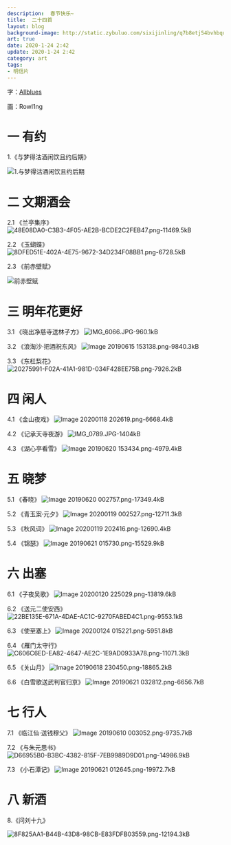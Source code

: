 ```yaml
---
description:  春节快乐~
title:  二十四首
layout: blog
background-image: http://static.zybuluo.com/sixijinling/q7b8etj54bvhbquz8vjqbsmp/Image%2020190620%20195832.png
art: true
date: 2020-1-24 2:42
update: 2020-1-24 2:42
category: art
tags:
- 明信片
---
```



字：[Allblues][1]

画：Rowl1ng

# 一 有约

1.《与梦得沽酒闲饮且约后期》

![1.与梦得沽酒闲饮且约后期][2]

# 二 文期酒会

2.1 《兰亭集序》
![48E08DA0-C3B3-4F05-AE2B-BCDE2C2FEB47.png-11469.5kB][3]

2.2 《玉蝴蝶》
![8DFED51E-402A-4E75-9672-34D234F08BB1.png-6728.5kB][4]

2.3 《前赤壁赋》

![前赤壁赋][5]

# 三 明年花更好

3.1 《晓出净慈寺送林子方》
![IMG_6066.JPG-960.1kB][6]

3.2 《浪淘沙·把酒祝东风》
![Image 20190615 153138.png-9840.3kB][7]

3.3 《东栏梨花》
![20275991-F02A-41A1-981D-034F428EE75B.png-7926.2kB][8]

# 四 闲人

4.1 《金山夜戏》
![Image 20200118 202619.png-6668.4kB][9]

4.2 《记承天寺夜游》
![IMG_0789.JPG-1404kB][10]

4.3 《湖心亭看雪》
![Image 20190620 153434.png-4979.4kB][11]

# 五 晓梦

5.1 《春晓》
![Image 20190620 002757.png-17349.4kB][12]

5.2 《青玉案·元夕》
![Image 20200119 002527.png-12711.3kB][13]

5.3 《秋风词》
![Image 20200119 202416.png-12690.4kB][14]

5.4 《锦瑟》
![Image 20190621 015730.png-15529.9kB][15]

# 六 出塞

6.1 《子夜吴歌》
![Image 20200120 225029.png-13819.6kB][16]

6.2 《送元二使安西》
![22BE135E-671A-4DAE-AC1C-9270FABED4C1.png-9553.1kB][17]

6.3 《使至塞上》
![Image 20200124 015221.png-5951.8kB][18]

6.4 《雁门太守行》
![C606C6ED-EA82-4647-AE2C-1E9AD0933A78.png-11071.3kB][19]

6.5 《关山月》
![Image 20190618 230450.png-18865.2kB][20]

6.6 《白雪歌送武判官归京》
![Image 20190621 032812.png-6656.7kB][21]

# 七 行人

7.1 《临江仙·送钱穆父》
![Image 20190610 003052.png-9735.7kB][22]

7.2 《与朱元思书》
![D66955B0-B3BC-4382-815F-7EB9989D9D01.png-14986.9kB][23]

7.3 《小石潭记》
![Image 20190621 012645.png-19972.7kB][24]

# 八 新酒

8.《问刘十九》

![8F825AA1-B44B-43D8-98CB-E83FDFB03559.png-12194.3kB][25]


  [1]: https://space.bilibili.com/3542725/
  [2]: http://static.zybuluo.com/sixijinling/q7b8etj54bvhbquz8vjqbsmp/Image%2020190620%20195832.png
  [3]: http://static.zybuluo.com/sixijinling/w8xtlfkvt0m08r2h512x5quh/48E08DA0-C3B3-4F05-AE2B-BCDE2C2FEB47.png
  [4]: http://static.zybuluo.com/sixijinling/v1ma9h9o42utp5vwadkg4pxp/8DFED51E-402A-4E75-9672-34D234F08BB1.png
  [5]: http://static.zybuluo.com/sixijinling/ollfmwsd6zhetp9lhlh89g6p/Image%2020190617%20211132.png
  [6]: http://static.zybuluo.com/sixijinling/jbigxghr8aoz9w4wz4mp02f3/IMG_6066.JPG
  [7]: http://static.zybuluo.com/sixijinling/2yp1fx5eezb8w50ya9jg00lk/Image%2020190615%20153138.png
  [8]: http://static.zybuluo.com/sixijinling/7l55x9kspex0byvms9zwswn0/20275991-F02A-41A1-981D-034F428EE75B.png
  [9]: http://static.zybuluo.com/sixijinling/qi3aln93rqmspr7gwhr9gu24/Image%2020200118%20202619.png
  [10]: http://static.zybuluo.com/sixijinling/7h46mhzqv1v5uajyaw38pmqh/IMG_0789.JPG
  [11]: http://static.zybuluo.com/sixijinling/0i5swv1wdu61snk8fb697wgz/Image%2020190620%20153434.png
  [12]: http://static.zybuluo.com/sixijinling/8y3tgj7wgwc1heco3uvsngw1/Image%2020190620%20002757.png
  [13]: http://static.zybuluo.com/sixijinling/c03k6mbo4iagzie9u5bthmig/Image%2020200119%20002527.png
  [14]: http://static.zybuluo.com/sixijinling/fyydfmtwfftg15x2kvwfeih4/Image%2020200119%20202416.png
  [15]: http://static.zybuluo.com/sixijinling/urdc32ig36pt2j2dukjaiyi7/Image%2020190621%20015730.png
  [16]: http://static.zybuluo.com/sixijinling/h104yfirw887yvq6o6zvwcva/Image%2020200120%20225029.png
  [17]: http://static.zybuluo.com/sixijinling/ild6uw9ohm69sqdsny2pdnmp/22BE135E-671A-4DAE-AC1C-9270FABED4C1.png
  [18]: http://static.zybuluo.com/sixijinling/orwmlz4orhk7fcvkv7e6m7o2/Image%2020200124%20015221.png
  [19]: http://static.zybuluo.com/sixijinling/or8hdflsgyilxozj6g6hpk7x/C606C6ED-EA82-4647-AE2C-1E9AD0933A78.png
  [20]: http://static.zybuluo.com/sixijinling/nt3m705htqtxbcewza63ibts/Image%2020190618%20230450.png
  [21]: http://static.zybuluo.com/sixijinling/0koljbwwzqh4efv8vp7cmc85/Image%2020190621%20032812.png
  [22]: http://static.zybuluo.com/sixijinling/j17odsg4huhxemv7kzvgfaf8/Image%2020190610%20003052.png
  [23]: http://static.zybuluo.com/sixijinling/3zswdekctwbg6k9i5cd7c2lm/D66955B0-B3BC-4382-815F-7EB9989D9D01.png
  [24]: http://static.zybuluo.com/sixijinling/heb2ang7v5g97yh9y2kmjwzi/Image%2020190621%20012645.png
  [25]: http://static.zybuluo.com/sixijinling/kq3ol31ukayfk1w4hkbdi0y4/8F825AA1-B44B-43D8-98CB-E83FDFB03559.png